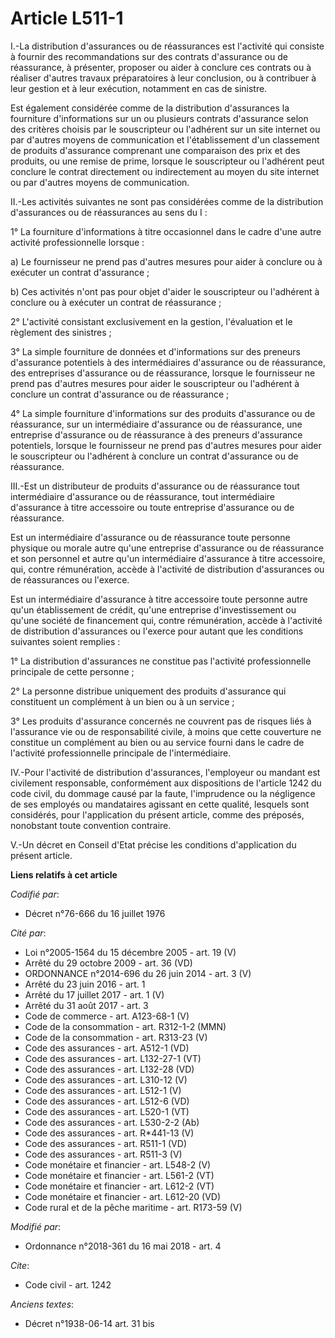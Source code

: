 # Article L511-1

I.-La distribution d'assurances ou de réassurances est l'activité qui consiste à fournir des recommandations sur des contrats
d'assurance ou de réassurance, à présenter, proposer ou aider à conclure ces contrats ou à réaliser d'autres travaux
préparatoires à leur conclusion, ou à contribuer à leur gestion et à leur exécution, notamment en cas de sinistre.

Est également considérée comme de la distribution d'assurances la fourniture d'informations sur un ou plusieurs contrats
d'assurance selon des critères choisis par le souscripteur ou l'adhérent sur un site internet ou par d'autres moyens de
communication et l'établissement d'un classement de produits d'assurance comprenant une comparaison des prix et des produits,
ou une remise de prime, lorsque le souscripteur ou l'adhérent peut conclure le contrat directement ou indirectement au moyen
du site internet ou par d'autres moyens de communication.

II.-Les activités suivantes ne sont pas considérées comme de la distribution d'assurances ou de réassurances au sens du I :

1° La fourniture d'informations à titre occasionnel dans le cadre d'une autre activité professionnelle lorsque :

a) Le fournisseur ne prend pas d'autres mesures pour aider à conclure ou à exécuter un contrat d'assurance ;

b) Ces activités n'ont pas pour objet d'aider le souscripteur ou l'adhérent à conclure ou à exécuter un contrat de
réassurance ;

2° L'activité consistant exclusivement en la gestion, l'évaluation et le règlement des sinistres ;

3° La simple fourniture de données et d'informations sur des preneurs d'assurance potentiels à des intermédiaires d'assurance
ou de réassurance, des entreprises d'assurance ou de réassurance, lorsque le fournisseur ne prend pas d'autres mesures pour
aider le souscripteur ou l'adhérent à conclure un contrat d'assurance ou de réassurance ;

4° La simple fourniture d'informations sur des produits d'assurance ou de réassurance, sur un intermédiaire d'assurance ou de
réassurance, une entreprise d'assurance ou de réassurance à des preneurs d'assurance potentiels, lorsque le fournisseur ne
prend pas d'autres mesures pour aider le souscripteur ou l'adhérent à conclure un contrat d'assurance ou de réassurance.

III.-Est un distributeur de produits d'assurance ou de réassurance tout intermédiaire d'assurance ou de réassurance, tout
intermédiaire d'assurance à titre accessoire ou toute entreprise d'assurance ou de réassurance.

Est un intermédiaire d'assurance ou de réassurance toute personne physique ou morale autre qu'une entreprise d'assurance ou
de réassurance et son personnel et autre qu'un intermédiaire d'assurance à titre accessoire, qui, contre rémunération, accède
à l'activité de distribution d'assurances ou de réassurances ou l'exerce.

Est un intermédiaire d'assurance à titre accessoire toute personne autre qu'un établissement de crédit, qu'une entreprise
d'investissement ou qu'une société de financement qui, contre rémunération, accède à l'activité de distribution d'assurances
ou l'exerce pour autant que les conditions suivantes soient remplies :

1° La distribution d'assurances ne constitue pas l'activité professionnelle principale de cette personne ;

2° La personne distribue uniquement des produits d'assurance qui constituent un complément à un bien ou à un service ;

3° Les produits d'assurance concernés ne couvrent pas de risques liés à l'assurance vie ou de responsabilité civile, à moins
que cette couverture ne constitue un complément au bien ou au service fourni dans le cadre de l'activité professionnelle
principale de l'intermédiaire.

IV.-Pour l'activité de distribution d'assurances, l'employeur ou mandant est civilement responsable, conformément aux
dispositions de l'article 1242 du code civil, du dommage causé par la faute, l'imprudence ou la négligence de ses employés ou
mandataires agissant en cette qualité, lesquels sont considérés, pour l'application du présent article, comme des préposés,
nonobstant toute convention contraire.

V.-Un décret en Conseil d'Etat précise les conditions d'application du présent article.

**Liens relatifs à cet article**

_Codifié par_:

  - Décret n°76-666 du 16 juillet 1976

_Cité par_:

  - Loi n°2005-1564 du 15 décembre 2005 - art. 19 (V)
  - Arrêté du 29 octobre 2009 - art. 36 (VD)
  - ORDONNANCE n°2014-696 du 26 juin 2014 - art. 3 (V)
  - Arrêté du 23 juin 2016 - art. 1
  - Arrêté du 17 juillet 2017 - art. 1 (V)
  - Arrêté du 31 août 2017 - art. 3
  - Code de commerce - art. A123-68-1 (V)
  - Code de la consommation - art. R312-1-2 (MMN)
  - Code de la consommation - art. R313-23 (V)
  - Code des assurances - art. A512-1 (VD)
  - Code des assurances - art. L132-27-1 (VT)
  - Code des assurances - art. L132-28 (VD)
  - Code des assurances - art. L310-12 (V)
  - Code des assurances - art. L512-1 (V)
  - Code des assurances - art. L512-6 (VD)
  - Code des assurances - art. L520-1 (VT)
  - Code des assurances - art. L530-2-2 (Ab)
  - Code des assurances - art. R*441-13 (V)
  - Code des assurances - art. R511-1 (VD)
  - Code des assurances - art. R511-3 (V)
  - Code monétaire et financier - art. L548-2 (V)
  - Code monétaire et financier - art. L561-2 (VT)
  - Code monétaire et financier - art. L612-2 (VT)
  - Code monétaire et financier - art. L612-20 (VD)
  - Code rural et de la pêche maritime - art. R173-59 (V)

_Modifié par_:

  - Ordonnance n°2018-361 du 16 mai 2018 - art. 4

_Cite_:

  - Code civil - art. 1242

_Anciens textes_:

  - Décret n°1938-06-14 art. 31 bis
